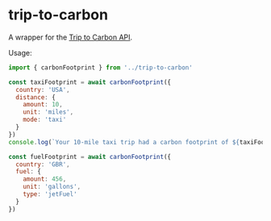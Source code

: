 trip-to-carbon
==============

A wrapper for the [Trip to Carbon API](https://triptocarbon.xyz/).

Usage:

```javascript
import { carbonFootprint } from '../trip-to-carbon'

const taxiFootprint = await carbonFootprint({
  country: 'USA',
  distance: {
    amount: 10,
    unit: 'miles',
    mode: 'taxi'
  }
})
console.log(`Your 10-mile taxi trip had a carbon footprint of ${taxiFootprint} kilograms.`)

const fuelFootprint = await carbonFootprint({
  country: 'GBR',
  fuel: {
    amount: 456,
    unit: 'gallons',
    type: 'jetFuel'
  }
})
```
